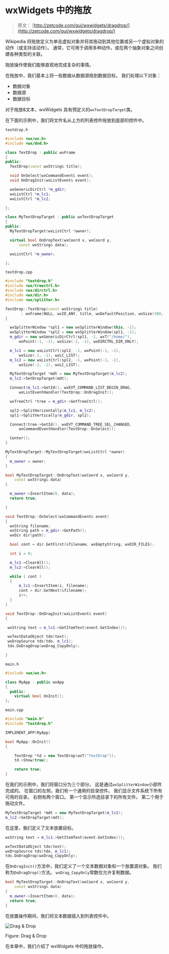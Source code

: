 # wxWidgets 中的拖放

> 原文： [http://zetcode.com/gui/wxwidgets/dragdrop/](http://zetcode.com/gui/wxwidgets/dragdrop/)

Wikipedia 将拖放定义为单击虚拟对象并将其拖动到其他位置或另一个虚拟对象的动作（或支持该动作）。 通常，它可用于调用多种动作，或在两个抽象对象之间创建各种类型的关联。

拖放操作使我们能够直观地完成复杂的事情。

在拖放中，我们基本上将一些数据从数据源拖到数据目标。 我们处理以下对象：

*   数据对象
*   数据源
*   数据目标

对于拖放&文本，wxWidgets 具有预定义的`wxTextDropTarget`类。

在下面的示例中，我们将文件名从上方的列表控件拖放到底部的控件中。

`textdrop.h`

```cpp
#include <wx/wx.h>
#include <wx/dnd.h>

class TextDrop : public wxFrame
{
public:
  TextDrop(const wxString& title);

  void OnSelect(wxCommandEvent& event);
  void OnDragInit(wxListEvent& event);

  wxGenericDirCtrl *m_gdir;
  wxListCtrl *m_lc1;
  wxListCtrl *m_lc2;

};

class MyTextDropTarget : public wxTextDropTarget
{
public:
  MyTextDropTarget(wxListCtrl *owner);

  virtual bool OnDropText(wxCoord x, wxCoord y, 
      const wxString& data);

  wxListCtrl *m_owner;

};

```

`textdrop.cpp`

```cpp
#include "textdrop.h"
#include <wx/treectrl.h>
#include <wx/dirctrl.h>
#include <wx/dir.h>
#include <wx/splitter.h>

TextDrop::TextDrop(const wxString& title)
       : wxFrame(NULL, wxID_ANY, title, wxDefaultPosition, wxSize(300, 200))
{

  wxSplitterWindow *spl1 = new wxSplitterWindow(this, -1);
  wxSplitterWindow *spl2 = new wxSplitterWindow(spl1, -1);
  m_gdir = new wxGenericDirCtrl(spl1, -1, wxT("/home/"), 
      wxPoint(-1, -1), wxSize(-1, -1), wxDIRCTRL_DIR_ONLY);

  m_lc1 = new wxListCtrl(spl2, -1, wxPoint(-1, -1), 
      wxSize(-1, -1), wxLC_LIST);
  m_lc2 = new wxListCtrl(spl2, -1, wxPoint(-1, -1), 
      wxSize(-1, -1), wxLC_LIST);

  MyTextDropTarget *mdt = new MyTextDropTarget(m_lc2);
  m_lc2->SetDropTarget(mdt);

  Connect(m_lc1->GetId(), wxEVT_COMMAND_LIST_BEGIN_DRAG, 
      wxListEventHandler(TextDrop::OnDragInit));

  wxTreeCtrl *tree = m_gdir->GetTreeCtrl();

  spl2->SplitHorizontally(m_lc1, m_lc2);
  spl1->SplitVertically(m_gdir, spl2);

  Connect(tree->GetId(), wxEVT_COMMAND_TREE_SEL_CHANGED, 
      wxCommandEventHandler(TextDrop::OnSelect));

  Center();
}

MyTextDropTarget::MyTextDropTarget(wxListCtrl *owner)
{
  m_owner = owner;
}

bool MyTextDropTarget::OnDropText(wxCoord x, wxCoord y, 
    const wxString& data)
{

  m_owner->InsertItem(0, data);
  return true;

}

void TextDrop::OnSelect(wxCommandEvent& event)
{
  wxString filename;
  wxString path = m_gdir->GetPath();
  wxDir dir(path);

  bool cont = dir.GetFirst(&filename, wxEmptyString, wxDIR_FILES);

  int i = 0;

  m_lc1->ClearAll();
  m_lc2->ClearAll();

  while ( cont )
  {
      m_lc1->InsertItem(i, filename);
      cont = dir.GetNext(&filename);
      i++;
  }
}

void TextDrop::OnDragInit(wxListEvent& event)
{

 wxString text = m_lc1->GetItemText(event.GetIndex());

 wxTextDataObject tdo(text);
 wxDropSource tds(tdo, m_lc1);
 tds.DoDragDrop(wxDrag_CopyOnly);

}

```

`main.h`

```cpp
#include <wx/wx.h>

class MyApp : public wxApp
{
  public:
    virtual bool OnInit();
};

```

`main.cpp`

```cpp
#include "main.h"
#include "textdrop.h"

IMPLEMENT_APP(MyApp)

bool MyApp::OnInit()
{

    TextDrop *td = new TextDrop(wxT("TextDrop"));
    td->Show(true);

    return true;
}

```

在我们的示例中，我们将窗口分为三个部分。 这是通过`wxSplitterWindow`小部件完成的。 在窗口的左侧，我们有一个通用的目录控件。 我们显示文件系统下所有可用的目录。 右侧有两个窗口。 第一个显示所选目录下的所有文件。 第二个用于拖动文件。

```cpp
MyTextDropTarget *mdt = new MyTextDropTarget(m_lc2);
m_lc2->SetDropTarget(mdt);

```

在这里，我们定义了文本放置目标。

```cpp
wxString text = m_lc1->GetItemText(event.GetIndex());

wxTextDataObject tdo(text);
wxDropSource tds(tdo, m_lc1);
tds.DoDragDrop(wxDrag_CopyOnly);

```

在`OnDragInit()`方法中，我们定义了一个文本数据对象和一个放置源对象。 我们称为`DoDragDrop()`方法。 `wxDrag_CopyOnly`常数仅允许复制数据。

```cpp
bool MyTextDropTarget::OnDropText(wxCoord x, wxCoord y, 
    const wxString& data)
{
  m_owner->InsertItem(0, data);
  return true;
}

```

在放置操作期间，我们将文本数据插入到列表控件中。

![Drag & Drop](img/6ec376bad67662f1b513d92f5335fdbc.jpg)

Figure: Drag & Drop

在本章中，我们介绍了 wxWidgets 中的拖放操作。